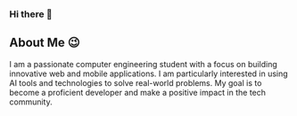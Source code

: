 ### Hi there 👋

<h2>About Me 😉</h2>
<p>
I am a passionate computer engineering student with a focus on building innovative web and mobile applications. I am particularly interested in using AI tools and technologies to solve real-world problems. My goal is to become a proficient developer and make a positive impact in the tech community.
</p>

